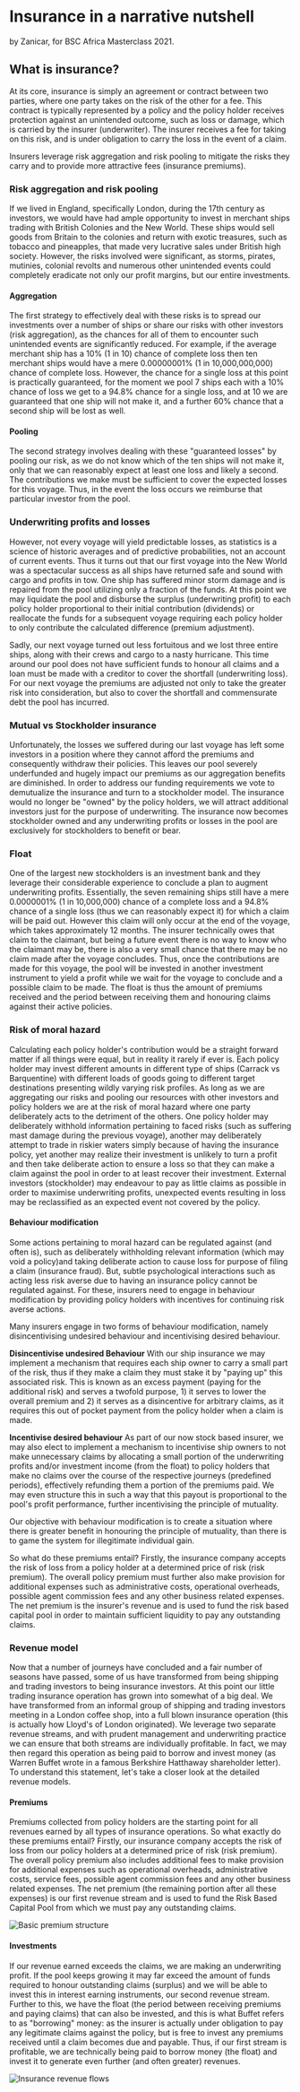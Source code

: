 # Insurance in a narrative nutshell
by Zanicar, for BSC Africa Masterclass 2021.

## What is insurance?
At its core, insurance is simply an agreement or contract between two parties, where one party takes on the risk of the other for a fee. This contract is typically represented by a policy and the policy holder receives protection against an unintended outcome, such as loss or damage, which is carried by the insurer (underwriter). The insurer receives a fee for taking on this risk, and is under obligation to carry the loss in the event of a claim.

Insurers leverage risk aggregation and risk pooling to mitigate the risks they carry and to provide more attractive fees (insurance premiums).

### Risk aggregation and risk pooling
If we lived in England, specifically London, during the 17th century as investors, we would have had ample opportunity to invest in merchant ships trading with British Colonies and the New World. These ships would sell goods from Britain to the colonies and return with exotic treasures, such as tobacco and pineapples, that made very lucrative sales under British high society. However, the risks involved were significant, as storms, pirates, mutinies, colonial revolts and numerous other unintended events could completely eradicate not only our profit margins, but our entire investments.

#### Aggregation
The first strategy to effectively deal with these risks is to spread our investments over a number of ships or share our risks with other investors (risk aggregation), as the chances for all of them to encounter such unintended events are significantly reduced. For example, if the average merchant ship has a 10% (1 in 10) chance of complete loss then ten merchant ships would have a mere 0.00000001% (1 in 10,000,000,000) chance of complete loss. However, the chance for a single loss at this point is practically guaranteed, for the moment we pool 7 ships each with a 10% chance of loss we get to a 94.8% chance for a single loss, and at 10 we are guaranteed that one ship will not make it, and a further 60% chance that a second ship will be lost as well.

#### Pooling
The second strategy involves dealing with these "guaranteed losses" by pooling our risk, as we do not know which of the ten ships will not make it, only that we can reasonably expect at least one loss and likely a second. The contributions we make must be sufficient to cover the expected losses for this voyage. Thus, in the event the loss occurs we reimburse that particular investor from the pool.

### Underwriting profits and losses
However, not every voyage will yield predictable losses, as statistics is a science of historic averages and of predictive probabilities, not an account of current events. Thus it turns out that our first voyage into the New World was a spectacular success as all ships have returned safe and sound with cargo and profits in tow. One ship has suffered minor storm damage and is repaired from the pool utilizing only a fraction of the funds. At this point we may liquidate the pool and disburse the surplus (underwriting profit) to each policy holder proportional to their initial contribution (dividends) or reallocate the funds for a subsequent voyage requiring each policy holder to only contribute the calculated difference (premium adjustment).

Sadly, our next voyage turned out less fortuitous and we lost three entire ships, along with their crews and cargo to a nasty hurricane. This time around our pool does not have sufficient funds to honour all claims and a loan must be made with a creditor to cover the shortfall (underwriting loss). For our next voyage the premiums are adjusted not only to take the greater risk into consideration, but also to cover the shortfall and commensurate debt the pool has incurred.

### Mutual vs Stockholder insurance
Unfortunately, the losses we suffered during our last voyage has left some investors in a position where they cannot afford the premiums and consequently withdraw their policies. This leaves our pool severely underfunded and hugely impact our premiums as our aggregation benefits are diminished. In order to address our funding requirements we vote to demutualize the insurance and turn to a stockholder model. The insurance would no longer be "owned" by the policy holders, we will attract additional investors just for the purpose of underwriting. The insurance now becomes stockholder owned and any underwriting profits or losses in the pool are exclusively for stockholders to benefit or bear.

### Float
One of the largest new stockholders is an investment bank and they leverage their considerable experience to conclude a plan to augment underwriting profits. Essentially, the seven remaining ships still have a mere 0.0000001% (1 in 10,000,000) chance of a complete loss and a 94.8% chance of a single loss (thus we can reasonably expect it) for which a claim will be paid out. However this claim will only occur at the end of the voyage, which takes approximately 12 months. The insurer technically owes that claim to the claimant, but being a future event there is no way to know who the claimant may be, there is also a very small chance that there may be no claim made after the voyage concludes. Thus, once the contributions are made for this voyage, the pool will be invested in another investment instrument to yield a profit while we wait for the voyage to conclude and a possible claim to be made. The float is thus the amount of premiums received and the period between receiving them and honouring claims against their active policies.

### Risk of moral hazard
Calculating each policy holder's contribution would be a straight forward matter if all things were equal, but in reality it rarely if ever is. Each policy holder may invest different amounts in different type of ships (Carrack vs Barquentine) with different loads of goods going to different target destinations presenting wildly varying risk profiles. As long as we are aggregating our risks and pooling our resources with other investors and policy holders we are at the risk of moral hazard where one party deliberately acts to the detriment of the others. One policy holder may deliberately withhold information pertaining to faced risks (such as suffering mast damage during the previous voyage), another may deliberately attempt to trade in riskier waters simply because of having the insurance policy, yet another may realize their investment is unlikely to turn a profit and then take deliberate action to ensure a loss so that they can make a claim against the pool in order to at least recover their investment. External investors (stockholder) may endeavour to pay as little claims as possible in order to maximise underwriting profits, unexpected events resulting in loss may be reclassified as an expected event not covered by the policy.

#### Behaviour modification
Some actions pertaining to moral hazard can be regulated against (and often is), such as deliberately withholding relevant information (which may void a policy)and taking deliberate action to cause loss for purpose of filing a claim (insurance fraud). But, subtle psychological interactions such as acting less risk averse due to having an insurance policy cannot be regulated against. For these, insurers need to engage in behaviour modification by providing policy holders with incentives for continuing risk averse actions.

Many insurers engage in two forms of behaviour modification, namely disincentivising undesired behaviour and incentivising desired behaviour.

**Disincentivise undesired Behaviour**
With our ship insurance we may implement a mechanism that requires each ship owner to carry a small part of the risk, thus if they make a claim they must stake it by "paying up" this associated risk. This is known as an excess payment (paying for the additional risk) and serves a twofold purpose, 1) it serves to lower the overall premium and 2) it serves as a disincentive for arbitrary claims, as it requires this out of pocket payment from the policy holder when a claim is made.

**Incentivise desired behaviour**
As part of our now stock based insurer, we may also elect to implement a mechanism to incentivise ship owners to not make unnecessary claims by allocating a small portion of the underwriting profits and/or investment income (from the float) to policy holders that make no claims over the course of the respective journeys (predefined periods), effectively refunding them a portion of the premiums paid. We may even structure this in such a way that this payout is proportional to the pool's profit performance, further incentivising the principle of mutuality.

Our objective with behaviour modification is to create a situation where there is greater benefit in honouring the principle of mutuality, than there is to game the system for illegitimate individual gain.

So what do these premiums entail? Firstly, the insurance company accepts the risk of loss from a policy holder at a determined price of risk (risk premium). The overall policy premium must further also make provision for additional expenses such as administrative costs, operational overheads, possible agent commission fees and any other business related expenses. The net premium is the insurer's revenue and is used to fund the risk based capital pool in order to maintain sufficient liquidity to pay any outstanding claims.

### Revenue model
Now that a number of journeys have concluded and a fair number of seasons have passed, some of us have transformed from being shipping and trading investors to being insurance investors. At this point our little trading insurance operation has grown into somewhat of a big deal. We have transformed from an informal group of shipping and trading investors meeting in a London coffee shop, into a full blown insurance operation (this is actually how Lloyd's of London originated). We leverage two separate revenue streams, and with prudent management and underwriting practice we can ensure that both streams are individually profitable. In fact, we may then regard this operation as being paid to borrow and invest money (as Warren Buffet wrote in a famous Berkshire Hatthaway shareholder letter). To understand this statement, let's take a closer look at the detailed revenue models.

#### Premiums
Premiums collected from policy holders are the starting point for all revenues earned by all types of insurance operations. So what exactly do these premiums entail? Firstly, our insurance company accepts the risk of loss from our policy holders at a determined price of risk (risk premium). The overall policy premium also includes additional fees to make provision for additional expenses such as operational overheads, administrative costs, service fees, possible agent commission fees and any other business related expenses. The net premium (the remaining portion after all these expenses) is our first revenue stream and is used to fund the Risk Based Capital Pool from which we must pay any outstanding claims.

![Basic premium structure](assets/chart-PremiumStructure.png)

#### Investments
If our revenue earned exceeds the claims, we are making an underwriting profit. If the pool keeps growing it may far exceed the amount of funds required to honour outstanding claims (surplus) and we will be able to invest this in interest earning instruments, our second revenue stream. Further to this, we have the float (the period between receiving premiums and paying claims) that can also be invested, and this is what Buffet refers to as "borrowing" money: as the insurer is actually under obligation to pay any legitimate claims against the policy, but is free to invest any premiums received until a claim becomes due and payable. Thus, if our first stream is profitable, we are technically being paid to borrow money (the float) and invest it to generate even further (and often greater) revenues.

![Insurance revenue flows](assets/diagram-RevenueModel.png)

